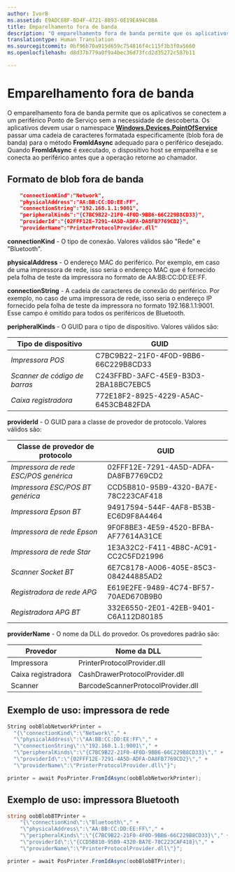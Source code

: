 ```yaml
---
author: IvorB
ms.assetid: E9ADC88F-BD4F-4721-8893-0E19EA94C8BA
title: Emparelhamento fora de banda
description: "O emparelhamento fora de banda permite que os aplicativos se conectem a um periférico Ponto de Serviço sem a necessidade de descoberta."
translationtype: Human Translation
ms.sourcegitcommit: 0bf96b70a915d659c754816f4c115f3b3f0a5660
ms.openlocfilehash: d8d37b779a0f9a4bec36d73fcd2d35272c587b11

---
```

# Emparelhamento fora de banda

O emparelhamento fora de banda permite que os aplicativos se conectem a um periférico Ponto de Serviço sem a necessidade de descoberta. Os aplicativos devem usar o namespace [**Windows.Devices.PointOfService**](https://msdn.microsoft.com/library/windows/apps/windows.devices.pointofservice.aspx) passar uma cadeia de caracteres formatada especificamente (blob fora de banda) para o método **FromIdAsync** adequado para o periférico desejado. Quando **FromIdAsync** é executado, o dispositivo host se emparelha e se conecta ao periférico antes que a operação retorne ao chamador.

## Formato de blob fora de banda

```json
    "connectionKind":"Network",
    "physicalAddress":"AA:BB:CC:DD:EE:FF",
    "connectionString":"192.168.1.1:9001",
    "peripheralKinds":"{C7BC9B22-21F0-4F0D-9BB6-66C229B8CD33}",
    "providerId":"{02FFF12E-7291-4A5D-ADFA-DA8FB7769CD2}",
    "providerName":"PrinterProtocolProvider.dll"
```

**connectionKind** - O tipo de conexão. Valores válidos são "Rede" e "Bluetooth".

**physicalAddress** - O endereço MAC do periférico. Por exemplo, em caso de uma impressora de rede, isso seria o endereço MAC que é fornecido pela folha de teste da impressora no formato de AA:BB:CC:DD:EE:FF.

**connectionString** - A cadeia de caracteres de conexão do periférico. Por exemplo, no caso de uma impressora de rede, isso seria o endereço IP fornecido pela folha de teste da impressora no formato 192.168.1.1:9001. Esse campo é omitido para todos os periféricos de Bluetooth.

**peripheralKinds** - O GUID para o tipo de dispositivo. Valores válidos são:

| Tipo de dispositivo | GUID |
| ---- | ---- |
| *Impressora POS* | C7BC9B22-21F0-4F0D-9BB6-66C229B8CD33 |
| *Scanner de código de barras* | C243FFBD-3AFC-45E9-B3D3-2BA18BC7EBC5 |
| *Caixa registradora* | 772E18F2-8925-4229-A5AC-6453CB482FDA |


**providerId** - O GUID para a classe de provedor de protocolo. Valores válidos são:

| Classe de provedor de protocolo | GUID |
| ---- | ---- |
| *Impressora de rede ESC/POS genérica* | 02FFF12E-7291-4A5D-ADFA-DA8FB7769CD2 |
| *Impressora ESC/POS BT genérica* | CCD5B810-95B9-4320-BA7E-78C223CAF418 |
| *Impressora Epson BT* | 94917594-544F-4AF8-B53B-EC6D9F8A4464 |
| *Impressora de rede Epson* | 9F0F8BE3-4E59-4520-BFBA-AF77614A31CE |
| *Impressora de rede Star* | 1E3A32C2-F411-4B8C-AC91-CC2C5FD21996 |
| *Scanner Socket BT* | 6E7C8178-A006-405E-85C3-084244885AD2 |
| *Registradora de rede APG* | E619E2FE-9489-4C74-BF57-70AED670B9B0 |
| *Registradora APG BT* | 332E6550-2E01-42EB-9401-C6A112D80185 |


**providerName** - O nome da DLL do provedor. Os provedores padrão são:

| Provedor | Nome da DLL |
| ---- | ---- |
| Impressora | PrinterProtocolProvider.dll |
| Caixa registradora | CashDrawerProtocolProvider.dll |
| Scanner | BarcodeScannerProtocolProvider.dll |

## Exemplo de uso: impressora de rede

```csharp
String oobBlobNetworkPrinter =
  "{\"connectionKind\":\"Network\"," +
  "\"physicalAddress\":\"AA:BB:CC:DD:EE:FF\"," +
  "\"connectionString\":\"192.168.1.1:9001\"," +
  "\"peripheralKinds\":\"{C7BC9B22-21F0-4F0D-9BB6-66C229B8CD33}\"," +
  "\"providerId\":\"{02FFF12E-7291-4A5D-ADFA-DA8FB7769CD2}\"," +
  "\"providerName\":\"PrinterProtocolProvider.dll\"}";

printer = await PosPrinter.FromIdAsync(oobBlobNetworkPrinter);
```

## Exemplo de uso: impressora Bluetooth

```csharp
string oobBlobBTPrinter =
    "{\"connectionKind\":\"Bluetooth\"," +
    "\"physicalAddress\":\"AA:BB:CC:DD:EE:FF\"," +
    "\"peripheralKinds\":\"{C7BC9B22-21F0-4F0D-9BB6-66C229B8CD33}\"," +
    "\"providerId\":\"{CCD5B810-95B9-4320-BA7E-78C223CAF418}\"," +
    "\"providerName\":\"PrinterProtocolProvider.dll\"}";

printer = await PosPrinter.FromIdAsync(oobBlobBTPrinter);

```



<!--HONumber=Jun16_HO4-->


